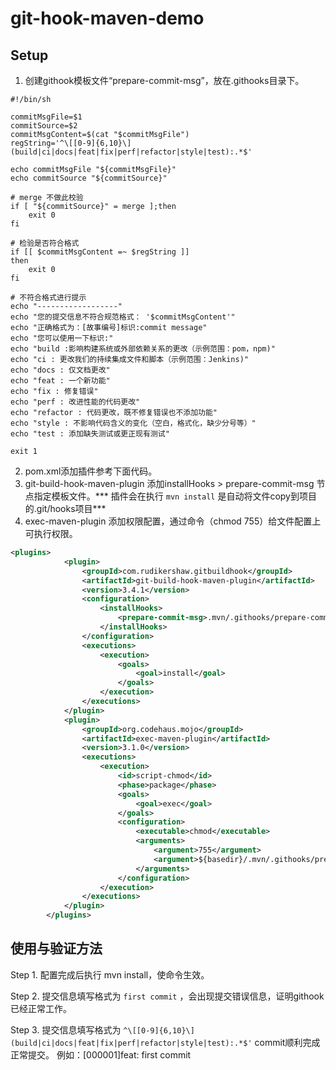 # git-hook-maven-demo

## Setup
1. 创建githook模板文件“prepare-commit-msg”，放在.githooks目录下。
```shell
#!/bin/sh

commitMsgFile=$1
commitSource=$2
commitMsgContent=$(cat "$commitMsgFile")
regString='^\[[0-9]{6,10}\](build|ci|docs|feat|fix|perf|refactor|style|test):.*$'

echo commitMsgFile "${commitMsgFile}"
echo commitSource "${commitSource}"

# merge 不做此校验
if [ "${commitSource}" = merge ];then
    exit 0
fi

# 检验是否符合格式
if [[ $commitMsgContent =~ $regString ]]
then
    exit 0
fi

# 不符合格式进行提示
echo "------------------"
echo "您的提交信息不符合规范格式： '$commitMsgContent'"
echo "正确格式为：[故事编号]标识:commit message"
echo "您可以使用一下标识:"
echo "build :影响构建系统或外部依赖关系的更改（示例范围：pom，npm)"
echo "ci : 更改我们的持续集成文件和脚本（示例范围：Jenkins)"
echo "docs : 仅文档更改"
echo "feat : 一个新功能"
echo "fix : 修复错误"
echo "perf : 改进性能的代码更改"
echo "refactor : 代码更改，既不修复错误也不添加功能"
echo "style : 不影响代码含义的变化（空白，格式化，缺少分号等）"
echo "test : 添加缺失测试或更正现有测试"

exit 1
```
2. pom.xml添加插件参考下面代码。
3. git-build-hook-maven-plugin 添加installHooks >  prepare-commit-msg 节点指定模板文件。*** 插件会在执行 ```mvn install``` 是自动将文件copy到项目的.git/hooks项目***
4. exec-maven-plugin 添加权限配置，通过命令（chmod 755）给文件配置上可执行权限。
```xml
<plugins>
            <plugin>
                <groupId>com.rudikershaw.gitbuildhook</groupId>
                <artifactId>git-build-hook-maven-plugin</artifactId>
                <version>3.4.1</version>
                <configuration>
                    <installHooks>
                        <prepare-commit-msg>.mvn/.githooks/prepare-commit-msg</prepare-commit-msg>
                    </installHooks>
                </configuration>
                <executions>
                    <execution>
                        <goals>
                            <goal>install</goal>
                        </goals>
                    </execution>
                </executions>
            </plugin>
            <plugin>
                <groupId>org.codehaus.mojo</groupId>
                <artifactId>exec-maven-plugin</artifactId>
                <version>3.1.0</version>
                <executions>
                    <execution>
                        <id>script-chmod</id>
                        <phase>package</phase>
                        <goals>
                            <goal>exec</goal>
                        </goals>
                        <configuration>
                            <executable>chmod</executable>
                            <arguments>
                                <argument>755</argument>
                                <argument>${basedir}/.mvn/.githooks/prepare-commit-msg</argument>
                            </arguments>
                        </configuration>
                    </execution>
                </executions>
            </plugin>
        </plugins>
```
## 使用与验证方法
Step 1. 配置完成后执行 mvn install，使命令生效。

Step 2. 提交信息填写格式为 ```first commit``` ，会出现提交错误信息，证明githook已经正常工作。

Step 3. 提交信息填写格式为 ```^\[[0-9]{6,10}\](build|ci|docs|feat|fix|perf|refactor|style|test):.*$'``` commit顺利完成正常提交。
例如：[000001]feat: first commit
